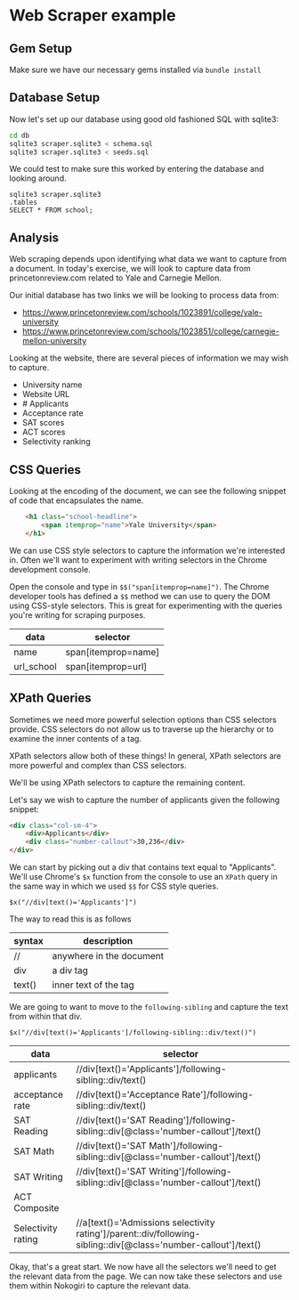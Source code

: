 # Web Scraper example

## Gem Setup

Make sure we have our necessary gems installed via `bundle install`

## Database Setup

Now let's set up our database using good old fashioned SQL with sqlite3:

```bash
cd db
sqlite3 scraper.sqlite3 < schema.sql
sqlite3 scraper.sqlite3 < seeds.sql
```

We could test to make sure this worked by entering the database and looking around.

```
sqlite3 scraper.sqlite3
.tables
SELECT * FROM school;
```

## Analysis

Web scraping depends upon identifying what data we want to capture from a document.  In today's exercise, we will look to capture data from princetonreview.com related to Yale and Carnegie Mellon.

Our initial database has two links we will be looking to process data from:

* https://www.princetonreview.com/schools/1023891/college/yale-university
* https://www.princetonreview.com/schools/1023851/college/carnegie-mellon-university

Looking at the website, there are several pieces of information we may wish to capture.

* University name
* Website URL
* \# Applicants
* Acceptance rate
* SAT scores
* ACT scores
* Selectivity ranking

## CSS Queries

Looking at the encoding of the document, we can see the following snippet of code that encapsulates the name.

```html
	<h1 class="school-headline">
		<span itemprop="name">Yale University</span>
	</h1>
```

We can use CSS style selectors to capture the information we're interested in.  Often we'll want to experiment with writing selectors in the Chrome development console.

Open the console and type in `$$("span[itemprop=name]")`.  The Chrome developer tools has defined a `$$` method we can use to query the DOM using CSS-style selectors.  This is great for experimenting with the queries you're writing for scraping purposes.

| data | selector |
| --- | ------ |
| name | span[itemprop=name] |
| url_school | span[itemprop=url] |

## XPath Queries

Sometimes we need more powerful selection options than CSS selectors provide. CSS selectors do not allow us to traverse up the hierarchy or to examine the inner contents of a tag.

XPath selectors allow both of these things!  In general, XPath selectors are more powerful and complex than CSS selectors.

We'll be using XPath selectors to capture the remaining content.

Let's say we wish to capture the number of applicants given the following snippet:

```html
<div class="col-sm-4">
	<div>Applicants</div>
	<div class="number-callout">30,236</div>
</div>
```

We can start by picking out a div that contains text equal to "Applicants".  We'll use Chrome's `$x` function from the console to use an `XPath` query in the same way in which we used `$$` for CSS style queries.

```
$x("//div[text()='Applicants']")
```

The way to read this is as follows

| syntax | description |
| --- | --- |
| // | anywhere in the document |
| div | a div tag |
| text() | inner text of the tag |

We are going to want to move to the `following-sibling` and capture the text from within that div.

```
$x("//div[text()='Applicants']/following-sibling::div/text()")
```

| data | selector |
| --- | --- |
| applicants | //div[text()='Applicants']/following-sibling::div/text() |
| acceptance rate | //div[text()='Acceptance Rate']/following-sibling::div/text() |
| SAT Reading | //div[text()='SAT Reading']/following-sibling::div[@class='number-callout']/text() |
| SAT Math | //div[text()='SAT Math']/following-sibling::div[@class='number-callout']/text() |
| SAT Writing | //div[text()='SAT Writing']/following-sibling::div[@class='number-callout']/text() |
| ACT Composite |  |
| Selectivity rating | //a[text()='Admissions selectivity rating']/parent::div/following-sibling::div[@class='number-callout']/text() |

Okay, that's a great start.  We now have all the selectors we'll need to get the relevant data from the page.  We can now take these selectors and use them within Nokogiri to capture the relevant data.



